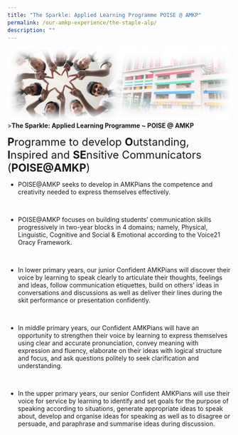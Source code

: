 ```yaml
---
title: "The Sparkle: Applied Learning Programme POISE @ AMKP"
permalink: /our-amkp-experience/the-staple-alp/
description: ""
---
```

![Sub-banner](/images/sub%20banner.jpg)
&gt;**The Sparkle: Applied Learning Programme ~ POISE @ AMKP**

<font size="5">**P**rogramme to develop **O**utstanding, **I**nspired and **SE**nsitive Communicators (**POISE@AMKP**)</font>
<br>

* POISE@AMKP seeks to develop in AMKPians the competence and creativity needed to express themselves effectively.
<br>

* POISE@AMKP focuses on building students’ communication skills progressively in two-year blocks in 4 domains; namely, Physical, Linguistic, Cognitive and Social &amp; Emotional according to the Voice21 Oracy Framework.
<br>

* In lower primary years, our junior Confident AMKPians will discover their voice by learning to speak clearly to articulate their thoughts, feelings and ideas, follow communication etiquettes, build on others’ ideas in conversations and discussions as well as deliver their lines during the skit performance or presentation confidently.
<br>

* In middle primary years, our Confident AMKPians will have an opportunity to strengthen their voice by learning to express themselves using clear and accurate pronunciation, convey meaning with expression and fluency, elaborate on their ideas with logical structure and focus, and ask questions politely to seek clarification and understanding.
<br>

* In the upper primary years, our senior Confident AMKPians will use their voice for service by learning to identify and set goals for the purpose of speaking according to situations, generate appropriate ideas to speak about, develop and organise ideas for speaking as well as to disagree or persuade, and paraphrase and summarise ideas during discussion.